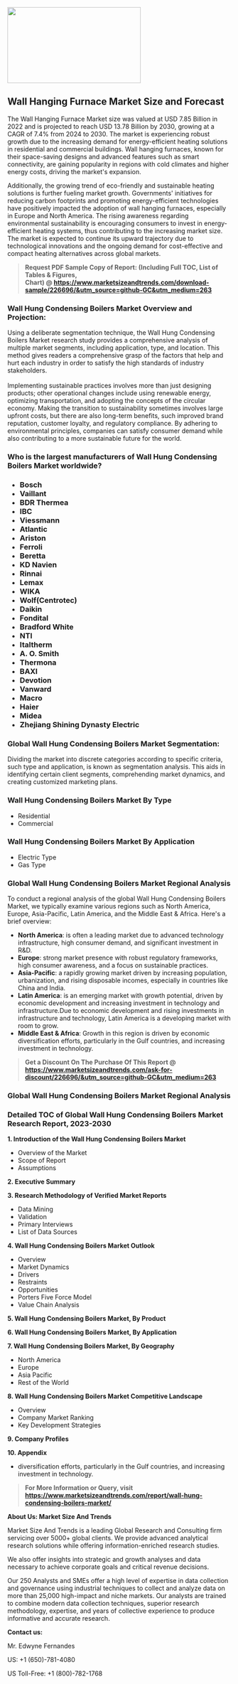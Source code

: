 <p><img class="alignnone size-medium wp-image-20088" src="https://ffe5etoiles.com/wp-content/uploads/2024/12/MST1-300x171.png" alt="" width="300" height="171" /></p><h2>Wall Hanging Furnace Market Size and Forecast</h2><p>The Wall Hanging Furnace Market size was valued at USD 7.85 Billion in 2022 and is projected to reach USD 13.78 Billion by 2030, growing at a CAGR of 7.4% from 2024 to 2030. The market is experiencing robust growth due to the increasing demand for energy-efficient heating solutions in residential and commercial buildings. Wall hanging furnaces, known for their space-saving designs and advanced features such as smart connectivity, are gaining popularity in regions with cold climates and higher energy costs, driving the market's expansion.</p><p>Additionally, the growing trend of eco-friendly and sustainable heating solutions is further fueling market growth. Governments' initiatives for reducing carbon footprints and promoting energy-efficient technologies have positively impacted the adoption of wall hanging furnaces, especially in Europe and North America. The rising awareness regarding environmental sustainability is encouraging consumers to invest in energy-efficient heating systems, thus contributing to the increasing market size. The market is expected to continue its upward trajectory due to technological innovations and the ongoing demand for cost-effective and compact heating alternatives across global markets.</p></p><blockquote id="" class=""><strong>Request PDF Sample Copy of Report: (Including Full TOC, List of Tables &amp; Figures, Chart)&nbsp;@&nbsp;<strong><a href="https://www.marketsizeandtrends.com/download-sample/226696/&utm_source=github-GC&utm_medium=263" target="_blank">https://www.marketsizeandtrends.com/download-sample/226696/&utm_source=github-GC&utm_medium=263</a></strong></strong></blockquote><h3 id="" class="">Wall Hung Condensing Boilers Market&nbsp;Overview and Projection:</h3><p id="" class="">Using a deliberate segmentation technique, the Wall Hung Condensing Boilers Market research study provides a comprehensive analysis of multiple market segments, including application, type, and location. This method gives readers a comprehensive grasp of the factors that help and hurt each industry in order to satisfy the high standards of industry stakeholders. <br /> <br />Implementing sustainable practices involves more than just designing products; other operational changes include using renewable energy, optimizing transportation, and adopting the concepts of the circular economy. Making the transition to sustainability sometimes involves large upfront costs, but there are also long-term benefits, such improved brand reputation, customer loyalty, and regulatory compliance. By adhering to environmental principles, companies can satisfy consumer demand while also contributing to a more sustainable future for the world.</p><h3 id="" class="">Who is the largest manufacturers of&nbsp;Wall Hung Condensing Boilers Market worldwide?</h3><h3 class=""><p><ul><li>Bosch </li><li> Vaillant </li><li> BDR Thermea </li><li> IBC </li><li> Viessmann </li><li> Atlantic </li><li> Ariston </li><li> Ferroli </li><li> Beretta </li><li> KD Navien </li><li> Rinnai </li><li> Lemax </li><li> WIKA </li><li> Wolf(Centrotec) </li><li> Daikin </li><li> Fondital </li><li> Bradford White </li><li> NTI </li><li> Italtherm </li><li> A. O. Smith </li><li> Thermona </li><li> BAXI </li><li> Devotion </li><li> Vanward </li><li> Macro </li><li> Haier </li><li> Midea </li><li> Zhejiang Shining Dynasty Electric</li></ul></p></h3><h3 id="" class="">Global&nbsp;Wall Hung Condensing Boilers Market Segmentation:</h3><p id="" class="">Dividing the market into discrete categories according to specific criteria, such type and application, is known as segmentation analysis. This aids in identifying certain client segments, comprehending market dynamics, and creating customized marketing plans.</p><h3 id="" class="">Wall Hung Condensing Boilers Market&nbsp;By Type</h3><p><p><ul><li>Residential</li><li> Commercial</p></li></ul></p></p><h3 id="" class="">Wall Hung Condensing Boilers Market&nbsp;By Application</h3><p class=""><p><ul><li>Electric Type</li><li> Gas Type</li></ul></p></p><h3 id="" class="">Global Wall Hung Condensing Boilers Market Regional Analysis</h3><p id="" class="">To conduct a regional analysis of the global Wall Hung Condensing Boilers Market, we typically examine various regions such as North America, Europe, Asia-Pacific, Latin America, and the Middle East &amp; Africa. Here's a brief overview:</p><ul><li><strong>North America</strong>: is often a leading market due to advanced technology infrastructure, high consumer demand, and significant investment in R&amp;D.</li><li><strong>Europe</strong>: strong market presence with robust regulatory frameworks, high consumer awareness, and a focus on sustainable practices.</li><li><strong>Asia-Pacific</strong>: a rapidly growing market driven by increasing population, urbanization, and rising disposable incomes, especially in countries like China and India.</li><li><strong>Latin America</strong>: is an emerging market with growth potential, driven by economic development and increasing investment in technology and infrastructure.Due to economic development and rising investments in infrastructure and technology, Latin America is a developing market with room to grow.</li><li><strong>Middle East &amp; Africa</strong>: Growth in this region is driven by economic diversification efforts, particularly in the Gulf countries, and increasing investment in technology.</li></ul><blockquote id="" class=""><strong>Get a Discount On The Purchase Of This Report @ <strong><a href="https://www.marketsizeandtrends.com/ask-for-discount/226696/&utm_source=github-GC&utm_medium=263" target="_blank">https://www.marketsizeandtrends.com/ask-for-discount/226696/&utm_source=github-GC&utm_medium=263</a></strong></strong></blockquote><h3 id="" class="">Global Wall Hung Condensing Boilers Market Regional Analysis</h3><h3 id="" class="">Detailed TOC of Global Wall Hung Condensing Boilers Market Research Report, 2023-2030</h3><p id="" class=""><strong>1. Introduction of the Wall Hung Condensing Boilers Market</strong></p><ul><li>Overview of the Market</li><li>Scope of Report</li><li>Assumptions</li></ul><p id="" class=""><strong>2. Executive Summary</strong></p><p id="" class=""><strong>3. Research Methodology of Verified Market Reports</strong></p><ul><li>Data Mining</li><li>Validation</li><li>Primary Interviews</li><li>List of Data Sources</li></ul><p id="" class=""><strong>4. Wall Hung Condensing Boilers Market Outlook</strong></p><ul><li>Overview</li><li>Market Dynamics</li><li>Drivers</li><li>Restraints</li><li>Opportunities</li><li>Porters Five Force Model</li><li>Value Chain Analysis</li></ul><p id="" class=""><strong>5. Wall Hung Condensing Boilers Market, By Product</strong></p><p id="" class=""><strong>6. Wall Hung Condensing Boilers Market, By Application</strong></p><p id="" class=""><strong>7. Wall Hung Condensing Boilers Market, By Geography</strong></p><ul><li>North America</li><li>Europe</li><li>Asia Pacific</li><li>Rest of the World</li></ul><p id="" class=""><strong>8. Wall Hung Condensing Boilers Market Competitive Landscape</strong></p><ul><li>Overview</li><li>Company Market Ranking</li><li>Key Development Strategies</li></ul><p id="" class=""><strong>9. Company Profiles</strong></p><p id="" class=""><strong>10. Appendix</strong></p><ul><li>diversification efforts, particularly in the Gulf countries, and increasing investment in technology.</li></ul><blockquote id="" class=""><strong>For More Information or Query, visit <strong><strong><a href="https://www.marketsizeandtrends.com/report/wall-hung-condensing-boilers-market/" target="_blank">https://www.marketsizeandtrends.com/report/wall-hung-condensing-boilers-market/</a></strong></strong></strong></blockquote><p id="" class=""><strong>About Us: Market Size And Trends</strong></p><p id="" class="">Market Size And Trends is a leading Global Research and Consulting firm servicing over 5000+ global clients. We provide advanced analytical research solutions while offering information-enriched research studies.</p><p id="" class="">We also offer insights into strategic and growth analyses and data necessary to achieve corporate goals and critical revenue decisions.</p><p id="" class="">Our 250 Analysts and SMEs offer a high level of expertise in data collection and governance using industrial techniques to collect and analyze data on more than 25,000 high-impact and niche markets. Our analysts are trained to combine modern data collection techniques, superior research methodology, expertise, and years of collective experience to produce informative and accurate research.</p><p id="" class=""><strong>Contact us:</strong></p><p id="" class="">Mr. Edwyne Fernandes</p><p id="" class="">US: +1 (650)-781-4080</p><p id="" class="">US Toll-Free: +1 (800)-782-1768</p>
